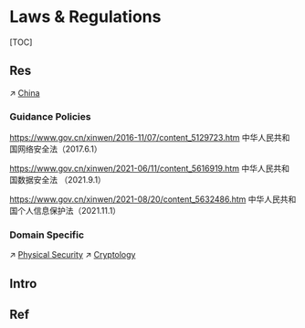 # Laws & Regulations

[TOC]



## Res
↗ [China](../../🔑%20CS_Core/Laws%20&%20Regulations%20in%20Electronic%20&%20Information%20Fields/🇨🇳%20China/China.md)

### Guidance Policies
https://www.gov.cn/xinwen/2016-11/07/content_5129723.htm
中华人民共和国网络安全法（2017.6.1）

https://www.gov.cn/xinwen/2021-06/11/content_5616919.htm
中华人民共和国数据安全法 （2021.9.1）

https://www.gov.cn/xinwen/2021-08/20/content_5632486.htm
中华人民共和国个人信息保护法（2021.11.1）

### Domain Specific 
↗ [Physical Security](../Physical%20Security/Physical%20Security.md)
↗ [Cryptology](../🚬%20Cryptology/Cryptology.md)



## Intro


## Ref

